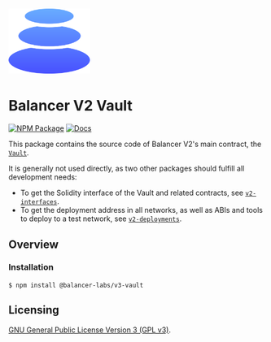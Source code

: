 # <img src="../../logo.svg" alt="Balancer" height="128px">

# Balancer V2 Vault

[![NPM Package](https://img.shields.io/npm/v/@balancer-labs/v3-vault.svg)](https://www.npmjs.org/package/@balancer-labs/v3-vault)
[![Docs](https://img.shields.io/badge/docs-%F0%9F%93%84-blue)](https://docs.balancer.fi/products/the-vault)

This package contains the source code of Balancer V2's main contract, the [`Vault`](./contracts/Vault.sol).

It is generally not used directly, as two other packages should fulfill all development needs:

- To get the Solidity interface of the Vault and related contracts, see [`v2-interfaces`](../interfaces).
- To get the deployment address in all networks, as well as ABIs and tools to deploy to a test network, see [`v2-deployments`](../deployments).

## Overview

### Installation

```console
$ npm install @balancer-labs/v3-vault
```

## Licensing

[GNU General Public License Version 3 (GPL v3)](../../LICENSE).

